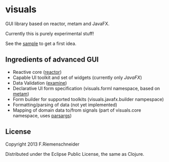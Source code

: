 # visuals

GUI library based on reactor, metam and JavaFX.

Currently this is purely experimental stuff!

See the [sample](javafx/src/visuals/javafx/sample.clj) to get a first idea.


## Ingredients of advanced GUI

 - Reactive core ([reactor](https://github.com/friemen/reactor))
 - Capable UI toolkit and set of widgets (currently only *JavaFX*)
 - Data Validation ([examine](https://github.com/friemen/examine))
 - Declarative UI form specification (visuals.forml namespace, based on [metam](https://github.com/friemen/metam))
 - Form builder for supported toolkits (visuals.javafx.builder nampespace)
 - Formatting/parsing of data (not yet implemented)
 - Mapping of domain data to/from signals (part of visuals.core namespace, uses [parsargs](https://github.com/friemen/parsargs))

 
## License

Copyright 2013 F.Riemenschneider

Distributed under the Eclipse Public License, the same as Clojure.
